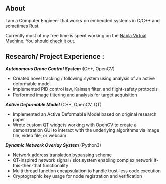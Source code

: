 ## About

I am a Computer Engineer that works on embedded systems in C/C++ and sometimes Rust. 

Currently most of my free time is spent working on the [Nabla Virtual Machine](https://nablavm.org). You should [check it out](https://github.com/NablaVM). 

## Research/ Project Experience :

***Autonomous Drone Control System*** (C++, OpenCV)

- Created novel tracking / following system using analysis of an active deformable model
- Implemented PID control law, Kalman filter, and flight-safety protocols
- Performed image filtering and analysis for target acquisition

***Active Deformable Model*** (C++, OpenCV, QT)

- Implemented an Active Deformable Model based on original research paper
- Wrote custom QT widgets working with OpenCV to create a demonstration GUI to interact with the underlying algorithms via image file, video file, or webcam

***Dynamic Network Overlay System*** (Python3)

- Network address translation bypassing scheme
- QT-inspired network signal / slot system enabling complex network If-this-then-that functionality
- Multi thread function encapsulation to handle trust-less code execution
- Cryptographic key usage for node registration and verification
